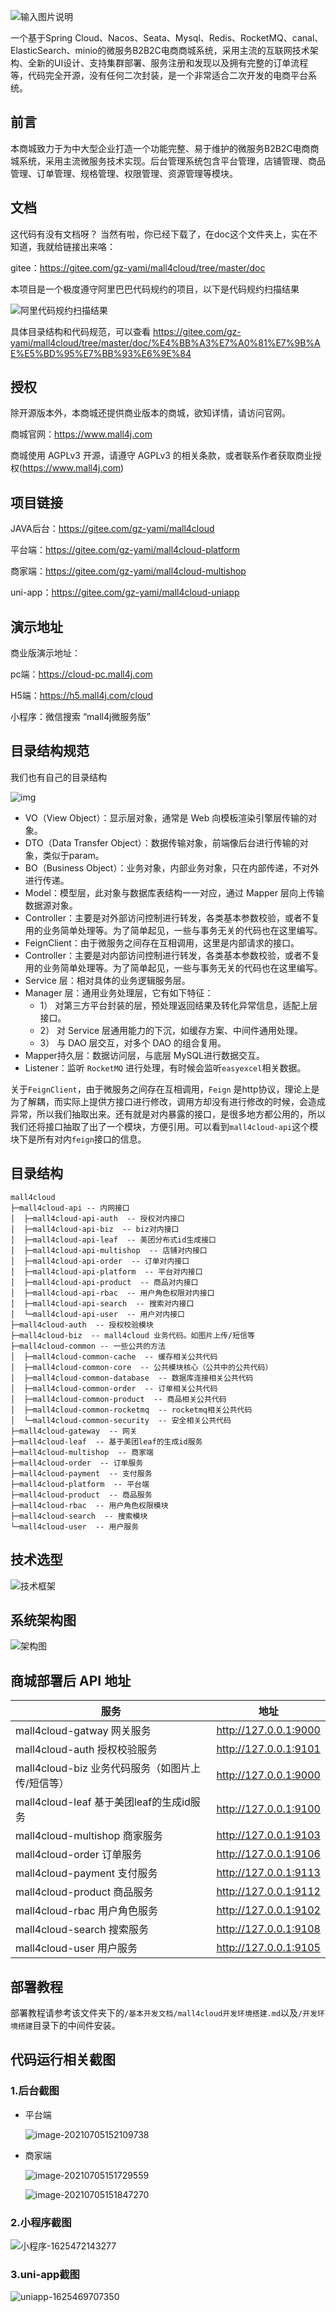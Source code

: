 ![输入图片说明](doc/img/readme/%E5%BE%AE%E4%BF%A1%E5%9B%BE%E7%89%87_20211203094919.png)


一个基于Spring Cloud、Nacos、Seata、Mysql、Redis、RocketMQ、canal、ElasticSearch、minio的微服务B2B2C电商商城系统，采用主流的互联网技术架构、全新的UI设计、支持集群部署、服务注册和发现以及拥有完整的订单流程等，代码完全开源，没有任何二次封装，是一个非常适合二次开发的电商平台系统。


## 前言

本商城致力于为中大型企业打造一个功能完整、易于维护的微服务B2B2C电商商城系统，采用主流微服务技术实现。后台管理系统包含平台管理，店铺管理、商品管理、订单管理、规格管理、权限管理、资源管理等模块。

## 文档

这代码有没有文档呀？ 当然有啦，你已经下载了，在doc这个文件夹上，实在不知道，我就给链接出来咯：

gitee：https://gitee.com/gz-yami/mall4cloud/tree/master/doc

本项目是一个极度遵守阿里巴巴代码规约的项目，以下是代码规约扫描结果


![阿里代码规约扫描结果](doc/img/readme/阿里代码规约扫描结果.png)

具体目录结构和代码规范，可以查看 https://gitee.com/gz-yami/mall4cloud/tree/master/doc/%E4%BB%A3%E7%A0%81%E7%9B%AE%E5%BD%95%E7%BB%93%E6%9E%84

## 授权

除开源版本外，本商城还提供商业版本的商城，欲知详情，请访问官网。

商城官网：https://www.mall4j.com

商城使用 AGPLv3 开源，请遵守 AGPLv3 的相关条款，或者联系作者获取商业授权(https://www.mall4j.com)

## 项目链接

JAVA后台：https://gitee.com/gz-yami/mall4cloud

平台端：https://gitee.com/gz-yami/mall4cloud-platform

商家端：https://gitee.com/gz-yami/mall4cloud-multishop

uni-app：https://gitee.com/gz-yami/mall4cloud-uniapp

## 演示地址

商业版演示地址：

pc端：https://cloud-pc.mall4j.com

H5端：https://h5.mall4j.com/cloud

小程序：微信搜索 “mall4j微服务版”

## 目录结构规范

我们也有自己的目录结构

![img](https://gitee.com/gz-yami/mall4cloud/raw/master/doc/img/%E7%9B%AE%E5%BD%95%E7%BB%93%E6%9E%84%E5%92%8C%E8%A7%84%E8%8C%83/%E5%BA%94%E7%94%A8%E5%88%86%E5%B1%82.png)

- VO（View Object）：显示层对象，通常是 Web 向模板渲染引擎层传输的对象。
- DTO（Data Transfer Object）：数据传输对象，前端像后台进行传输的对象，类似于param。
- BO（Business Object）：业务对象，内部业务对象，只在内部传递，不对外进行传递。
- Model：模型层，此对象与数据库表结构一一对应，通过 Mapper 层向上传输数据源对象。
- Controller：主要是对外部访问控制进行转发，各类基本参数校验，或者不复用的业务简单处理等。为了简单起见，一些与事务无关的代码也在这里编写。
- FeignClient：由于微服务之间存在互相调用，这里是内部请求的接口。
- Controller：主要是对内部访问控制进行转发，各类基本参数校验，或者不复用的业务简单处理等。为了简单起见，一些与事务无关的代码也在这里编写。
- Service 层：相对具体的业务逻辑服务层。
- Manager 层：通用业务处理层，它有如下特征：
  - 1） 对第三方平台封装的层，预处理返回结果及转化异常信息，适配上层接口。
  - 2） 对 Service 层通用能力的下沉，如缓存方案、中间件通用处理。
  - 3） 与 DAO 层交互，对多个 DAO 的组合复用。
- Mapper持久层：数据访问层，与底层 MySQL进行数据交互。
- Listener：监听 `RocketMQ` 进行处理，有时候会监听`easyexcel`相关数据。

关于`FeignClient`，由于微服务之间存在互相调用，`Feign` 是http协议，理论上是为了解耦，而实际上提供方接口进行修改，调用方却没有进行修改的时候，会造成异常，所以我们抽取出来。还有就是对内暴露的接口，是很多地方都公用的，所以我们还将接口抽取了出了一个模块，方便引用。可以看到`mall4cloud-api`这个模块下是所有对内`feign`接口的信息。

## 目录结构

```
mall4cloud
├─mall4cloud-api -- 内网接口
│  ├─mall4cloud-api-auth  -- 授权对内接口
│  ├─mall4cloud-api-biz  -- biz对内接口
│  ├─mall4cloud-api-leaf  -- 美团分布式id生成接口
│  ├─mall4cloud-api-multishop  -- 店铺对内接口
│  ├─mall4cloud-api-order  -- 订单对内接口
│  ├─mall4cloud-api-platform  -- 平台对内接口
│  ├─mall4cloud-api-product  -- 商品对内接口
│  ├─mall4cloud-api-rbac  -- 用户角色权限对内接口
│  ├─mall4cloud-api-search  -- 搜索对内接口
│  └─mall4cloud-api-user  -- 用户对内接口
├─mall4cloud-auth  -- 授权校验模块
├─mall4cloud-biz  -- mall4cloud 业务代码。如图片上传/短信等
├─mall4cloud-common -- 一些公共的方法
│  ├─mall4cloud-common-cache  -- 缓存相关公共代码
│  ├─mall4cloud-common-core  -- 公共模块核心（公共中的公共代码）
│  ├─mall4cloud-common-database  -- 数据库连接相关公共代码
│  ├─mall4cloud-common-order  -- 订单相关公共代码
│  ├─mall4cloud-common-product  -- 商品相关公共代码
│  ├─mall4cloud-common-rocketmq  -- rocketmq相关公共代码
│  └─mall4cloud-common-security  -- 安全相关公共代码
├─mall4cloud-gateway  -- 网关
├─mall4cloud-leaf  -- 基于美团leaf的生成id服务
├─mall4cloud-multishop  -- 商家端
├─mall4cloud-order  -- 订单服务
├─mall4cloud-payment  -- 支付服务
├─mall4cloud-platform  -- 平台端
├─mall4cloud-product  -- 商品服务
├─mall4cloud-rbac  -- 用户角色权限模块
├─mall4cloud-search  -- 搜索模块
└─mall4cloud-user  -- 用户服务
```

## 技术选型

![技术框架](doc/img/readme/技术框架.png)

## 系统架构图

![架构图](doc/img/readme/架构图.png)

## 商城部署后 API 地址

| 服务                                                 | 地址                  |
| ---------------------------------------------------- | --------------------- |
| mall4cloud-gatway 网关服务                           | http://127.0.0.1:9000 |
| mall4cloud-auth  授权校验服务                        | http://127.0.0.1:9101 |
| mall4cloud-biz     业务代码服务（如图片上传/短信等） | http://127.0.0.1:9000 |
| mall4cloud-leaf   基于美团leaf的生成id服务           | http://127.0.0.1:9100 |
| mall4cloud-multishop 商家服务                        | http://127.0.0.1:9103 |
| mall4cloud-order         订单服务                    | http://127.0.0.1:9106 |
| mall4cloud-payment   支付服务                        | http://127.0.0.1:9113 |
| mall4cloud-product    商品服务                       | http://127.0.0.1:9112 |
| mall4cloud-rbac          用户角色服务                | http://127.0.0.1:9102 |
| mall4cloud-search      搜索服务                      | http://127.0.0.1:9108 |
| mall4cloud-user          用户服务                    | http://127.0.0.1:9105 |



## 部署教程

部署教程请参考该文件夹下的`/基本开发文档/mall4cloud开发环境搭建.md`以及`/开发环境搭建`目录下的中间件安装。

## 代码运行相关截图

### 1.后台截图

- 平台端

  ![image-20210705152109738](doc/img/readme/image-20210705152109738.png)

- 商家端

  ![image-20210705151729559](doc/img/readme/image-20210705151729559.png)

  ![image-20210705151847270](doc/img/readme/image-20210705151847270.png)

### 2.小程序截图

![小程序-1625472143277](doc/img/readme/小程序.png)

### 3.uni-app截图

![uniapp-1625469707350](doc/img/readme/uniapp.png)



